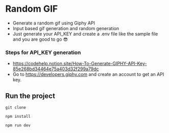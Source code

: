 # Random GIF

- Generate a random gif using Giphy API
- Input based gif generation and random generation
- Just generate your API_KEY and create a .env file like the sample file and you are good to go 😎

### Steps for API_KEY generation 

- https://codehelp.notion.site/How-To-Generate-GIPHY-API-Key-85e268bd34464e75a403d32f299a79dc
- Go to https://developers.giphy.com and create an account to get an API key.

## Run the project
```
git clone 
```
```
npm install
```
```
npm run dev
```
